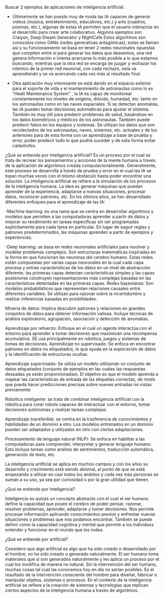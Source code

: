 Buscar 2 ejemplos de aplicaciones de inteligencia artificial.
- Últimamente se han puesto muy de moda las IA capaces de generar videos (música, entretenimiento, educativos, etc.) y arte (cuadros, poemas, etc.), algunas de estas IA permiten que el usuario interactúe en el desarrollo para crear arte colaborativo. Algunos ejemplos son Craiyon, Deep Dream Generator y NightCafe
 Estos algoritmos son conocidos como GANs (redes generativas antagónicas), estas se llaman así y su funcionamiento se basa en tener 2 redes neuronales opuestas que compiten entre sí para generar los datos que deseemos, una red genera información e intenta acercarse lo más posible a lo que estamos buscando, mientras que la otra red se encarga de juzgar y rechazar los intentos de la primer red neuronal, con cada rechazo, esta va aprendiendo y se va acercando cada vez más al resultado final.

- Otra aplicación muy interesante se está dando en el espacio exterior para el soporte de vida y el mantenimiento de astronautas como lo es "Healt Maintenance System" , la IA es capaz de monitorear constantemente los niveles de oxígeno, dióxido, humedad, etc. tanto en los astronautas como en las naves espaciales. Si se detectan anomalías, las IA pueden tomar decisiones automáticas para ajustar el sistema.
  También es muy útil para predecir problemas de salud, basándose en los datos biométricos y médicos de los astronautas. También puede predecir fallos en los equipos y sistemas.
  Se utilizan los datos que son recolectados de los astronautas, naves, sistemas, etc. actuales y de los anteriores para de esta forma con un aprendizaje a base de prueba y error, poder predecir todo lo que podría suceder y de esta forma evitar catástrofes.

  

¿Qué se entiende por inteligencia artificial?
Es un proceso por el cual se trata de recrear los pensamientos y acciones de la mente humana a través de la aplicación de algoritmos creada computacionalmente. Generalmente, este proceso se desarrolla a través de prueba y error en el cual las IA se topan muchas veces con el mismo obstáculo hasta poder encontrar una solución.
La inteligencia artificial se refiere a la simulación de los procesos de la inteligencia humana.
La idea es generar máquinas que puedan aprender de la experiencia, adaptarse a nuevas situaciones, procesar datos, reconocer patrones, etc. 
En los últimos años, se han desarrollado diferentes enfoques para el aprendizaje de las IA:

  -Machine learning: es una rama que se centra en desarrollar algoritmos y modelos que permiten a las computadoras aprender a partir de datos y mejorar su rendimiento en tareas específicas sin ser programadas explícitamente para cada tarea en particular. En lugar de seguir reglas y patrones predeterminados, las máquinas aprenden a partir de ejemplos y experiencias.
  
  -Deep learning: se basa en redes neuronales artificiales para resolver y modelar problemas complejos. Son estructuras matemáticas inspiradas en la forma en que funcionan las neuronas del cerebro humano. Estas redes están compuestas por varias capas neuronales en la cual cada capa procesa y extrae características de los datos en un nivel de abstracción diferente, las primeras capas detectan características simples y las capas posteriores construyen representaciones más complejas basadas en las características detectadas en las primeras capas.
  Redes bayesianas: Son modelos probabilísticos que representan relaciones causales entre diferentes variables. Se utilizan para razonar sobre la incertidumbre y realizar inferencias basadas en posibilidades.
  
  Minería de datos: Implica descubrir patrones y relaciones en grandes conjuntos de datos para obtener información valiosa. Incluye técnicas de análisis exploratorio, agrupación, asociación y detección de anomalías.
  
  Aprendizaje por refuerzo: Enfoque en el cual un agente interactúa con el entorno para aprender a tomar decisiones que maximicen una recompensa acumulativa. SE usa principalmente en robótica, juegos y sistemas de tomas de decisiones.
  Aprendizaje no supervisado: Se enfoca en encontrar patrones en datos no etiquetados, lo que ayuda en la exploración de datos y la identificación de estructuras ocultas.
  
  Aprendizaje supervisado: Se utiliza un modelo utilizando un conjunto de datos etiquetados (conjunto de ejemplos en las cuales las respuestas deseadas ya están proporcionadas). El objetivo es que el modelo aprenda a mapear las características de entrada de las etiquetas correctas, de modo que pueda hacer predicciones precisas sobre nuevas entradas no vistas previamente.
  
  Robótica inteligente: se trata de combinar inteligencia artificial con la robótica para crear robots capaces de interactuar con el entorno, tomar decisiones autónomas y realizar tareas complejas.
  
Aprendizaje transferible: se centra en la trasferencia de conocimientos y habilidades de un dominio a otro. Los modelos entrenados en un dominio pueden ser adaptados y utilizados en otro con ciertas adaptaciones.

Procesamiento de lenguaje natural (NLP): Se enfoca en habilitar a las computadoras para comprender, interpretar y generar lenguaje humano. Esto incluye tareas como análisis de sentimientos, traducción automática, generación de texto, etc.

La inteligencia artificial se aplica en muchos campos y con los años su desarrollo y crecimiento está siendo abismal, al punto de que se está empezando a utilizar en casi todos los ámbitos y cada vez más personas se suman a su uso, ya sea por curiosidad o por la gran utilidad que tienen.


¿Qué se entiende por Inteligencia? 

Inteligencia es quizás un concepto abstracto con el cual el ser humano define la capacidad que posee el cerebro de poder pensar, razonar, resolver problemas, aprender, adaptarse y tomar decisiones. Nos permite procesar información aplicando conocimientos previos y enfrentar nuevas situaciones o problemas que nos podamos encontrar.
También se puede definir como la capacidad cognitiva y mental que permite a los individuos entender y funcionar en el mundo que los rodea.

¿Qué se entiende por artificial?

Considero que algo artificial es algo que ha sido creado o desarrollado por el hombre, no ha sido creado o generado naturalmente. El ser humano toma materiales que sí son generados naturalmente y les aplica un proceso por el cual los modifica de manera no natural. Sin la intervención del ser humano, muchas cosas tal cual las conocemos hoy en día no serían posibles.
Es el resultado de la intervención consciente del hombre para diseñar, fabricar o manipular objetos, sistemas o procesos.
En el contexto de la inteligencia artificial se refiere a la creación de sistemas y tecnologías que replican ciertos aspectos de la inteligencia humana a través de algoritmos.
